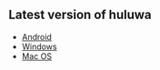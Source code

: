 ## Latest version of huluwa
- <a href="https://github.com/huluwaplus/download/releases/Install/v2.2.4/huluwa-v2.2.4.apk"> Android </a>
- <a href="https://github.com/huluwaplus/download/releases/Install/v2.2.4/huluwa-2.2.4-Setup.exe"> Windows </a>
- <a href="https://github.com/huluwaplus/download/releases/Install/v2.2.4/huluwa_darwin_amd64_install.dmg"> Mac OS </a>
